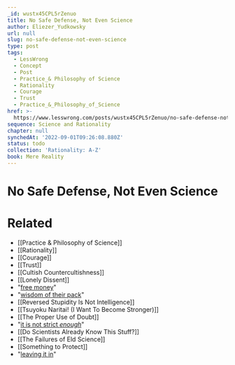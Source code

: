 ```yaml
---
_id: wustx45CPL5rZenuo
title: No Safe Defense, Not Even Science
author: Eliezer_Yudkowsky
url: null
slug: no-safe-defense-not-even-science
type: post
tags:
  - LessWrong
  - Concept
  - Post
  - Practice_& Philosophy of Science
  - Rationality
  - Courage
  - Trust
  - Practice_&_Philosophy_of_Science
href: >-
  https://www.lesswrong.com/posts/wustx45CPL5rZenuo/no-safe-defense-not-even-science
sequence: Science and Rationality
chapter: null
synchedAt: '2022-09-01T09:26:08.880Z'
status: todo
collection: 'Rationality: A-Z'
book: Mere Reality
---
```


# No Safe Defense, Not Even Science


# Related

- [[Practice & Philosophy of Science]]
- [[Rationality]]
- [[Courage]]
- [[Trust]]
- [[Cultish Countercultishness]]
- [[Lonely Dissent]]
- "[free money](/lw/ni/buy_now_or_forever_hold_your_peace/)"
- "[wisdom of their pack](/lw/m9/aschs_conformity_experiment/)"
- [[Reversed Stupidity Is Not Intelligence]]
- [[Tsuyoku Naritai! (I Want To Become Stronger)]]
- [[The Proper Use of Doubt]]
- "[it is not strict _enough_](/lw/qd/science_isnt_strict_enough/)"
- [[Do Scientists Already Know This Stuff?]]
- [[The Failures of Eld Science]]
- [[Something to Protect]]
- "[leaving it in](http://www.overcomingbias.com/2008/02/my-favorite-lia.html)"